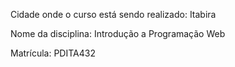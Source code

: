 Cidade onde o curso está sendo realizado: Itabira

Nome da disciplina: Introdução a Programação Web

Matrícula: PDITA432
